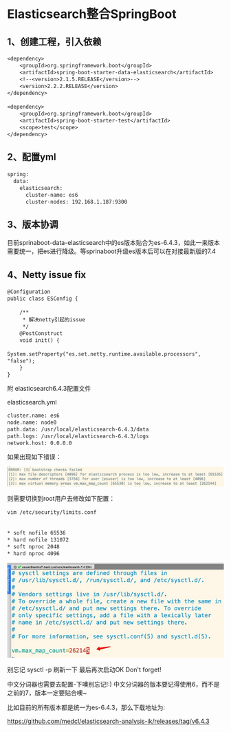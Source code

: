 # Elasticsearch整合SpringBoot

## 1、创建工程，引入依赖

```
<dependency>
	<groupId>org.springframework.boot</groupId>
	<artifactId>spring-boot-starter-data-elasticsearch</artifactId>
	<!--<version>2.1.5.RELEASE</version>-->
	<version>2.2.2.RELEASE</version>
</dependency>

<dependency>
	<groupId>org.springframework.boot</groupId>
	<artifactId>spring-boot-starter-test</artifactId>
	<scope>test</scope>
</dependency>
```

## 2、配置yml

```
spring:
  data:
    elasticsearch:
      cluster-name: es6
      cluster-nodes: 192.168.1.187:9300
```

## 3、版本协调

目前sprinaboot-data-elasticsearch中的es版本贴合为es-6.4.3，如此一来版本需要统一，把es进行降级。等sprinaboot升级es版本后可以在对接最新版的7.4

## 4、Netty issue fix

```
@Configuration
public class ESConfig {

    /**
     * 解决netty引起的issue
     */
    @PostConstruct
    void init() {
        System.setProperty("es.set.netty.runtime.available.processors", "false");
    }
}
```

附 elasticsearch6.4.3配置文件

elasticsearch.yml

```
cluster.name: es6
node.name: node0
path.data: /usr/local/elasticsearch-6.4.3/data
path.logs: /usr/local/elasticsearch-6.4.3/logs
network.host: 0.0.0.0
```

如果出现如下错误：

![输入图片说明](../img/01.jpg)

则需要切换到root用户去修改如下配置：

```
vim /etc/security/limits.conf


* soft nofile 65536
* hard nofile 131072
* soft nproc 2048
* hard nproc 4096
```

![输入图片说明](../img/02.jpg)

别忘记 sysctl -p 刷新一下
最后再次启动OK
Don't forget!

中文分词器也需要去配置-下噢别忘记!:)
中文分词器的版本要记得使用6，而不是之前的7，版本一定要贴合噢~

比如目前的所有版本都是统一为es-6.4.3，那么下载地址为:

https://github.com/medcl/elasticsearch-analysis-ik/releases/tag/v6.4.3